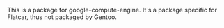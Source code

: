 This is a package for google-compute-engine. It's a package specific
for Flatcar, thus not packaged by Gentoo.
